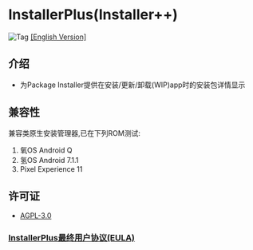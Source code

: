 # InstallerPlus(Installer++)

![Tag](https://img.shields.io/github/v/tag/Nextalone/InstallerPlus) [[English Version]](README.md)

## 介绍

- 为Package Installer提供在安装/更新/卸载(WIP)app时的安装包详情显示

## 兼容性

兼容类原生安装管理器,已在下列ROM测试:

1. 氧OS Android Q
2. 氢OS Android 7.1.1
3. Pixel Experience 11

## 许可证

- [AGPL-3.0](./LICENSE.md)

### [InstallerPlus最终用户协议(EULA)](./app/src/main/assets/eula.md)
